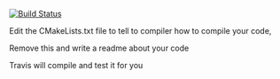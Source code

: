 [![Build Status](https://travis-ci.com/team-diana/T0-R0-Parser.svg?branch=master)](https://travis-ci.com/team-diana/T0-R0-Parser)

Edit the CMakeLists.txt file to tell to compiler how to compile your code,

Remove this and write a readme about your code

Travis will compile and test it for you
